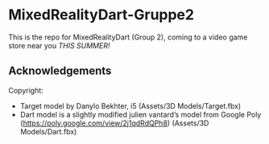 # MixedRealityDart-Gruppe2
This is the repo for MixedRealityDart (Group 2), coming to a video game store near you _THIS SUMMER!_

## Acknowledgements
Copyright:
- Target model by Danylo Bekhter, i5 (Assets/3D Models/Target.fbx)
- Dart model is a slightly modified julien vantard’s model from Google Poly (https://poly.google.com/view/2j1qdRdQPh8) (Assets/3D Models/Dart.fbx)